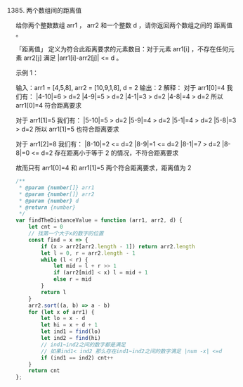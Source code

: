 1385. 两个数组间的距离值

给你两个整数数组 arr1 ， arr2 和一个整数 d ，请你返回两个数组之间的 距离值 。

「距离值」 定义为符合此距离要求的元素数目：对于元素 arr1[i] ，不存在任何元素 arr2[j] 满足 |arr1[i]-arr2[j]| <= d 。

 

示例 1：

输入：arr1 = [4,5,8], arr2 = [10,9,1,8], d = 2
输出：2
解释：
对于 arr1[0]=4 我们有：
|4-10|=6 > d=2 
|4-9|=5 > d=2 
|4-1|=3 > d=2 
|4-8|=4 > d=2 
所以 arr1[0]=4 符合距离要求

对于 arr1[1]=5 我们有：
|5-10|=5 > d=2 
|5-9|=4 > d=2 
|5-1|=4 > d=2 
|5-8|=3 > d=2
所以 arr1[1]=5 也符合距离要求

对于 arr1[2]=8 我们有：
|8-10|=2 <= d=2
|8-9|=1 <= d=2
|8-1|=7 > d=2
|8-8|=0 <= d=2
存在距离小于等于 2 的情况，不符合距离要求 

故而只有 arr1[0]=4 和 arr1[1]=5 两个符合距离要求，距离值为 2
```js
/**
 * @param {number[]} arr1
 * @param {number[]} arr2
 * @param {number} d
 * @return {number}
 */
var findTheDistanceValue = function (arr1, arr2, d) {
    let cnt = 0
    // 找第一个大于x的数字的位置
    const find = x => {
        if (x > arr2[arr2.length - 1]) return arr2.length
        let l = 0, r = arr2.length - 1
        while (l < r) {
            let mid = l + r >> 1
            if (arr2[mid] < x) l = mid + 1
            else r = mid
        }
        return l
    }
    arr2.sort((a, b) => a - b)
    for (let x of arr1) {
        let lo = x - d
        let hi = x + d + 1
        let ind1 = find(lo)
        let ind2 = find(hi)
        // ind1~ind2之间的数字都是满足
        // 如果ind1< ind2 那么存在ind1~ind2之间的数字满足 |num -x| <=d
        if (ind1 == ind2) cnt++
    }
    return cnt
};